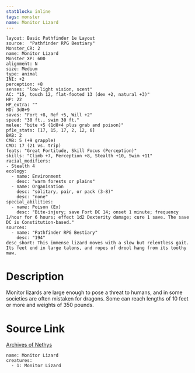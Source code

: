 ```yaml
---
statblock: inline
tags: monster
name: Monitor Lizard
---
```

```statblock
layout: Basic Pathfinder 1e Layout
source:  "Pathfinder RPG Bestiary"
Monster_CR: 2
name: Monitor Lizard
Monster_XP: 600
alignment: N
size: Medium
type: animal
INI: +2
perception: +8
senses: "low-light vision, scent"
AC: "15, touch 12, flat-footed 13 (dex +2, natural +3)"
HP: 22
HP_extra: ""
HD: 3d8+9
saves: "Fort +8, Ref +5, Will +2"
speed: "30 ft., swim 30 ft."
melee: "bite +5 (1d8+4 plus grab and poison)"
pf1e_stats: [17, 15, 17, 2, 12, 6]
BAB: 2
CMB: 5 (+9 grapple)
CMD: 17 (21 vs. trip)
feats: "Great Fortitude, Skill Focus (Perception)"
skills: "Climb +7, Perception +8, Stealth +10, Swim +11"
racial_modifiers:
- Stealth 4
ecology:
  - name: Environment
    desc: "warm forests or plains"
  - name: Organisation
    desc: "solitary, pair, or pack (3-8)"
    desc: "none"
special_abilities:
  - name: Poison (Ex)
    desc: "Bite-injury; save Fort DC 14; onset 1 minute; frequency 1/hour for 6 hours; effect 1d2 Dexterity damage; cure 1 save. The save DC is Constitution-based."
sources:
  - name: "Pathfinder RPG Bestiary"
    desc: "194"
desc_short: This immense lizard moves with a slow but relentless gait. Its feet end in large talons, and ropes of drool hang from its toothy maw.
```
# Description
Monitor lizards are large enough to pose a threat to humans, and in some societies are often mistaken for dragons. Some can reach lengths of 10 feet or more and weights of 350 pounds.
# Source Link
[Archives of Nethys](https://aonprd.com/MonsterDisplay.aspx?ItemName=Monitor%20Lizard)
```encounter-table
name: Monitor Lizard
creatures:
  - 1: Monitor Lizard
```
